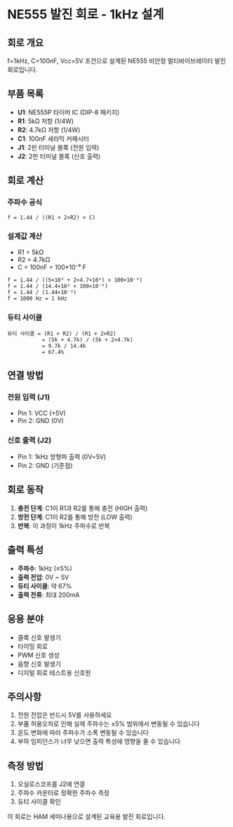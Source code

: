 # NE555 발진 회로 - 1kHz 설계

## 회로 개요
f=1kHz, C=100nF, Vcc=5V 조건으로 설계된 NE555 비안정 멀티바이브레이터 발진 회로입니다.

## 부품 목록
- **U1**: NE555P 타이머 IC (DIP-8 패키지)
- **R1**: 5kΩ 저항 (1/4W)
- **R2**: 4.7kΩ 저항 (1/4W)  
- **C1**: 100nF 세라믹 커패시터
- **J1**: 2핀 터미널 블록 (전원 입력)
- **J2**: 2핀 터미널 블록 (신호 출력)

## 회로 계산
### 주파수 공식
```
f = 1.44 / ((R1 + 2×R2) × C)
```

### 설계값 계산
- R1 = 5kΩ
- R2 = 4.7kΩ
- C = 100nF = 100×10⁻⁹ F

```
f = 1.44 / ((5×10³ + 2×4.7×10³) × 100×10⁻⁹)
f = 1.44 / (14.4×10³ × 100×10⁻⁹)
f = 1.44 / (1.44×10⁻³)
f = 1000 Hz = 1 kHz
```

### 듀티 사이클
```
듀티 사이클 = (R1 + R2) / (R1 + 2×R2)
           = (5k + 4.7k) / (5k + 2×4.7k)
           = 9.7k / 14.4k
           = 67.4%
```

## 연결 방법

### 전원 입력 (J1)
- Pin 1: VCC (+5V)
- Pin 2: GND (0V)

### 신호 출력 (J2)
- Pin 1: 1kHz 방형파 출력 (0V~5V)
- Pin 2: GND (기준점)

## 회로 동작
1. **충전 단계**: C1이 R1과 R2를 통해 충전 (HIGH 출력)
2. **방전 단계**: C1이 R2를 통해 방전 (LOW 출력)
3. **반복**: 이 과정이 1kHz 주파수로 반복

## 출력 특성
- **주파수**: 1kHz (±5%)
- **출력 전압**: 0V ~ 5V
- **듀티 사이클**: 약 67%
- **출력 전류**: 최대 200mA

## 응용 분야
- 클록 신호 발생기
- 타이밍 회로
- PWM 신호 생성
- 음향 신호 발생기
- 디지털 회로 테스트용 신호원

## 주의사항
1. 전원 전압은 반드시 5V를 사용하세요
2. 부품 허용오차로 인해 실제 주파수는 ±5% 범위에서 변동될 수 있습니다
3. 온도 변화에 따라 주파수가 소폭 변동될 수 있습니다
4. 부하 임피던스가 너무 낮으면 출력 특성에 영향을 줄 수 있습니다

## 측정 방법
1. 오실로스코프를 J2에 연결
2. 주파수 카운터로 정확한 주파수 측정
3. 듀티 사이클 확인

이 회로는 HAM 세미나용으로 설계된 교육용 발진 회로입니다.
